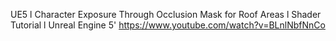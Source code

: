 UE5 l Character Exposure Through Occlusion Mask for Roof Areas l Shader Tutorial l Unreal Engine 5'
https://www.youtube.com/watch?v=BLnlNbfNnCo
